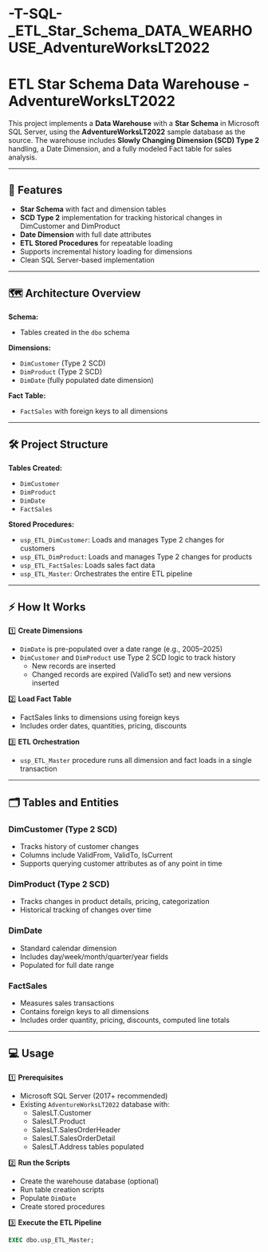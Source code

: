 # -T-SQL-_ETL_Star_Schema_DATA_WEARHOUSE_AdventureWorksLT2022

# ETL Star Schema Data Warehouse - AdventureWorksLT2022

This project implements a **Data Warehouse** with a **Star Schema** in Microsoft SQL Server, using the **AdventureWorksLT2022** sample database as the source. The warehouse includes **Slowly Changing Dimension (SCD) Type 2** handling, a Date Dimension, and a fully modeled Fact table for sales analysis.

---

## 📌 Features

- **Star Schema** with fact and dimension tables
- **SCD Type 2** implementation for tracking historical changes in DimCustomer and DimProduct
- **Date Dimension** with full date attributes
- **ETL Stored Procedures** for repeatable loading
- Supports incremental history loading for dimensions
- Clean SQL Server-based implementation

---

## 🗺️ Architecture Overview

**Schema:**
- Tables created in the `dbo` schema

**Dimensions:**
- `DimCustomer` (Type 2 SCD)
- `DimProduct` (Type 2 SCD)
- `DimDate` (fully populated date dimension)

**Fact Table:**
- `FactSales` with foreign keys to all dimensions

---

## 🛠️ Project Structure

**Tables Created:**
- `DimCustomer`
- `DimProduct`
- `DimDate`
- `FactSales`

**Stored Procedures:**
- `usp_ETL_DimCustomer`: Loads and manages Type 2 changes for customers
- `usp_ETL_DimProduct`: Loads and manages Type 2 changes for products
- `usp_ETL_FactSales`: Loads sales fact data
- `usp_ETL_Master`: Orchestrates the entire ETL pipeline

---

## ⚡ How It Works

1️⃣ **Create Dimensions**
- `DimDate` is pre-populated over a date range (e.g., 2005–2025)
- `DimCustomer` and `DimProduct` use Type 2 SCD logic to track history
  - New records are inserted
  - Changed records are expired (ValidTo set) and new versions inserted

2️⃣ **Load Fact Table**
- FactSales links to dimensions using foreign keys
- Includes order dates, quantities, pricing, discounts

3️⃣ **ETL Orchestration**
- `usp_ETL_Master` procedure runs all dimension and fact loads in a single transaction

---

## 🗂️ Tables and Entities

### DimCustomer (Type 2 SCD)
- Tracks history of customer changes
- Columns include ValidFrom, ValidTo, IsCurrent
- Supports querying customer attributes as of any point in time

### DimProduct (Type 2 SCD)
- Tracks changes in product details, pricing, categorization
- Historical tracking of changes over time

### DimDate
- Standard calendar dimension
- Includes day/week/month/quarter/year fields
- Populated for full date range

### FactSales
- Measures sales transactions
- Contains foreign keys to all dimensions
- Includes order quantity, pricing, discounts, computed line totals

---

## 💻 Usage

1️⃣ **Prerequisites**
- Microsoft SQL Server (2017+ recommended)
- Existing `AdventureWorksLT2022` database with:
  - SalesLT.Customer
  - SalesLT.Product
  - SalesLT.SalesOrderHeader
  - SalesLT.SalesOrderDetail
  - SalesLT.Address tables populated

2️⃣ **Run the Scripts**
- Create the warehouse database (optional)
- Run table creation scripts
- Populate `DimDate`
- Create stored procedures

3️⃣ **Execute the ETL Pipeline**
```sql
EXEC dbo.usp_ETL_Master;

